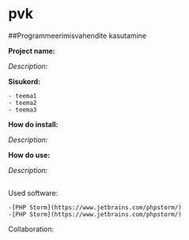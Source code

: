# pvk
##Programmeerimisvahendite kasutamine

**Project name:**

_Description:_ 

**Sisukord:**

    - teema1
    - teema2
    - teema3

**How do install:**

_Description:_ 

**How do use:**

_Description:_ 

##
Used software:

    -[PHP Storm](https://www.jetbrains.com/phpstorm/)
    -[PHP Storm](https://www.jetbrains.com/phpstorm/)

Collaboration:
    
